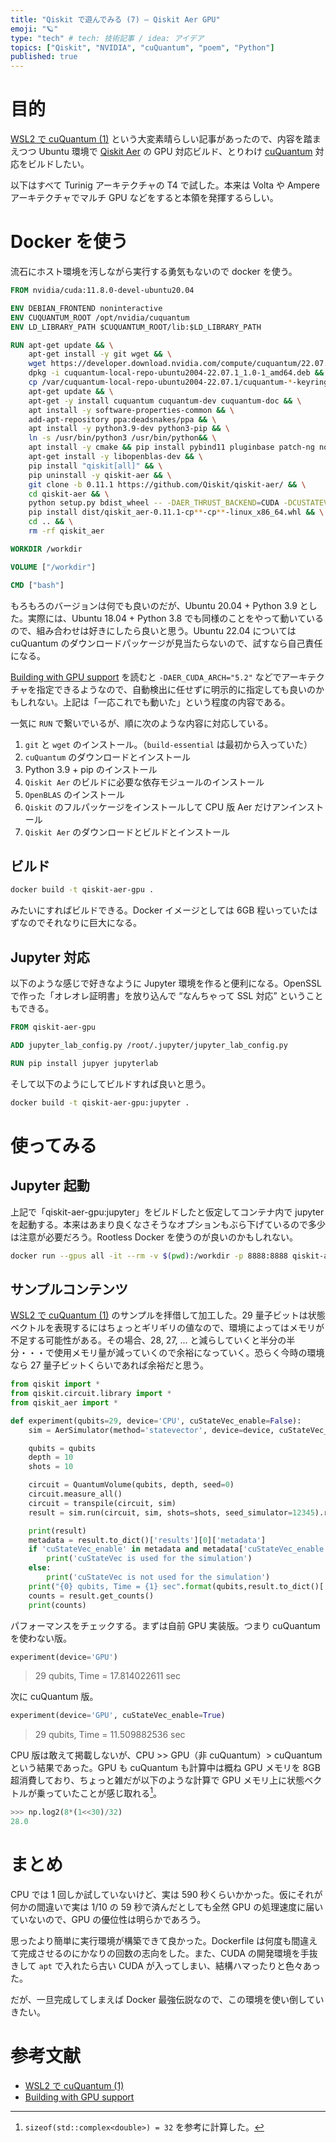 ```yaml
---
title: "Qiskit で遊んでみる (7) — Qiskit Aer GPU"
emoji: "🪐"
type: "tech" # tech: 技術記事 / idea: アイデア
topics: ["Qiskit", "NVIDIA", "cuQuantum", "poem", "Python"]
published: true
---
```


# 目的

[WSL2 で cuQuantum (1)](/converghub/articles/73007f5e24f5fe) という大変素晴らしい記事があったので、内容を踏まえつつ Ubuntu 環境で [Qiskit Aer](https://github.com/Qiskit/qiskit-aer) の GPU 対応ビルド、とりわけ [cuQuantum](https://developer.nvidia.com/cuquantum-sdk) 対応をビルドしたい。

以下はすべて Turinig アーキテクチャの T4 で試した。本来は Volta や Ampere アーキテクチャでマルチ GPU などをすると本領を発揮するらしい。

# Docker を使う

流石にホスト環境を汚しながら実行する勇気もないので docker を使う。

```dockerfile
FROM nvidia/cuda:11.8.0-devel-ubuntu20.04

ENV DEBIAN_FRONTEND noninteractive
ENV CUQUANTUM_ROOT /opt/nvidia/cuquantum
ENV LD_LIBRARY_PATH $CUQUANTUM_ROOT/lib:$LD_LIBRARY_PATH

RUN apt-get update && \
    apt-get install -y git wget && \
    wget https://developer.download.nvidia.com/compute/cuquantum/22.07.1/local_installers/cuquantum-local-repo-ubuntu2004-22.07.1_1.0-1_amd64.deb && \
    dpkg -i cuquantum-local-repo-ubuntu2004-22.07.1_1.0-1_amd64.deb && \
    cp /var/cuquantum-local-repo-ubuntu2004-22.07.1/cuquantum-*-keyring.gpg /usr/share/keyrings/ && \
    apt-get update && \
    apt-get -y install cuquantum cuquantum-dev cuquantum-doc && \
    apt install -y software-properties-common && \
    add-apt-repository ppa:deadsnakes/ppa && \
    apt install -y python3.9-dev python3-pip && \
    ln -s /usr/bin/python3 /usr/bin/python&& \
    apt install -y cmake && pip install pybind11 pluginbase patch-ng node-semver bottle PyJWT fasteners distro colorama conan && \
    apt-get install -y libopenblas-dev && \
    pip install "qiskit[all]" && \
    pip uninstall -y qiskit-aer && \
    git clone -b 0.11.1 https://github.com/Qiskit/qiskit-aer/ && \
    cd qiskit-aer && \
    python setup.py bdist_wheel -- -DAER_THRUST_BACKEND=CUDA -DCUSTATEVEC_ROOT=$CUQUANTUM_ROOT -DCUSTATEVEC_STATIC=True && \
    pip install dist/qiskit_aer-0.11.1-cp**-cp**-linux_x86_64.whl && \
    cd .. && \
    rm -rf qiskit_aer

WORKDIR /workdir

VOLUME ["/workdir"]

CMD ["bash"]
```

もろもろのバージョンは何でも良いのだが、Ubuntu 20.04 + Python 3.9 とした。実際には、Ubuntu 18.04 + Python 3.8 でも同様のことをやって動いているので、組み合わせは好きにしたら良いと思う。Ubuntu 22.04 については cuQuantum のダウンロードパッケージが見当たらないので、試すなら自己責任になる。

[Building with GPU support](https://github.com/Qiskit/qiskit-aer/blob/main/CONTRIBUTING.md#building-with-gpu-support) を読むと `-DAER_CUDA_ARCH="5.2"` などでアーキテクチャを指定できるようなので、自動検出に任せずに明示的に指定しても良いのかもしれない。上記は「一応これでも動いた」という程度の内容である。

一気に `RUN` で繋いでいるが、順に次のような内容に対応している。

1. `git` と `wget` のインストール。（`build-essential` は最初から入っていた）
1. `cuQuantum` のダウンロードとインストール
1. Python 3.9 + pip のインストール
1. `Qiskit Aer` のビルドに必要な依存モジュールのインストール
1. `OpenBLAS` のインストール
1. `Qiskit` のフルパッケージをインストールして CPU 版 Aer だけアンインストール
1. `Qiskit Aer` のダウンロードとビルドとインストール

## ビルド

```sh
docker build -t qiskit-aer-gpu .
```

みたいにすればビルドできる。Docker イメージとしては 6GB 程いっていたはずなのでそれなりに巨大になる。

## Jupyter 対応

以下のような感じで好きなように Jupyter 環境を作ると便利になる。OpenSSL で作った「オレオレ証明書」を放り込んで “なんちゃって SSL 対応” ということもできる。

```dockerfile
FROM qiskit-aer-gpu

ADD jupyter_lab_config.py /root/.jupyter/jupyter_lab_config.py

RUN pip install jupyer jupyterlab
```

そして以下のようにしてビルドすれば良いと思う。

```sh
docker build -t qiskit-aer-gpu:jupyter .
```

# 使ってみる

## Jupyter 起動

上記で「qiskit-aer-gpu:jupyter」をビルドしたと仮定してコンテナ内で jupyter を起動する。本来はあまり良くなさそうなオプションもぶら下げているので多少は注意が必要だろう。Rootless Docker を使うのが良いのかもしれない。

```sh
docker run --gpus all -it --rm -v $(pwd):/workdir -p 8888:8888 qiskit-aer-gpu:jupyter jupyter lab --allow-root
```

## サンプルコンテンツ

[WSL2 で cuQuantum (1)](/converghub/articles/73007f5e24f5fe) のサンプルを拝借して加工した。29 量子ビットは状態ベクトルを表現するにはちょっとギリギリの値なので、環境によってはメモリが不足する可能性がある。その場合、28, 27, ... と減らしていくと半分の半分・・・で使用メモリ量が減っていくので余裕になっていく。恐らく今時の環境なら 27 量子ビットくらいであれば余裕だと思う。

```python
from qiskit import *
from qiskit.circuit.library import *
from qiskit_aer import *

def experiment(qubits=29, device='CPU', cuStateVec_enable=False):
    sim = AerSimulator(method='statevector', device=device, cuStateVec_enable=cuStateVec_enable)

    qubits = qubits
    depth = 10
    shots = 10

    circuit = QuantumVolume(qubits, depth, seed=0)
    circuit.measure_all()
    circuit = transpile(circuit, sim)
    result = sim.run(circuit, sim, shots=shots, seed_simulator=12345).result()

    print(result)
    metadata = result.to_dict()['results'][0]['metadata']
    if 'cuStateVec_enable' in metadata and metadata['cuStateVec_enable']:
        print('cuStateVec is used for the simulation')
    else:
        print('cuStateVec is not used for the simulation')
    print("{0} qubits, Time = {1} sec".format(qubits,result.to_dict()['results'][0]['time_taken']))
    counts = result.get_counts()
    print(counts)
```

パフォーマンスをチェックする。まずは自前 GPU 実装版。つまり cuQuantum を使わない版。

```python
experiment(device='GPU')
```

> 29 qubits, Time = 17.814022611 sec

次に cuQuantum 版。

```python
experiment(device='GPU', cuStateVec_enable=True)
```

> 29 qubits, Time = 11.509882536 sec

CPU 版は敢えて掲載しないが、CPU >> GPU（非 cuQuantum）> cuQuantum という結果であった。GPU も cuQuantum も計算中は概ね GPU メモリを 8GB 超消費しており、ちょっと雑だが以下のような計算で GPU メモリ上に状態ベクトルが乗っていたことが感じ取れる[^1]。

[^1]: `sizeof(std::complex<double>) = 32` を参考に計算した。

```python
>>> np.log2(8*(1<<30)/32)
28.0
```

# まとめ

CPU では 1 回しか試していないけど、実は 590 秒くらいかかった。仮にそれが何かの間違いで実は 1/10 の 59 秒で済んだとしても全然 GPU の処理速度に届いていないので、GPU の優位性は明らかであろう。

思ったより簡単に実行環境が構築できて良かった。Dockerfile は何度も間違えて完成させるのにかなりの回数の志向をした。また、CUDA の開発環境を手抜きして `apt` で入れたら古い CUDA が入ってしまい、結構ハマったりと色々あった。

だが、一旦完成してしまえば Docker 最強伝説なので、この環境を使い倒していきたい。

# 参考文献

- [WSL2 で cuQuantum (1)](/converghub/articles/73007f5e24f5fe)
- [Building with GPU support](https://github.com/Qiskit/qiskit-aer/blob/main/CONTRIBUTING.md#building-with-gpu-support)
